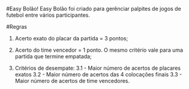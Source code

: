 #Easy Bolão!
Easy Bolão foi criado para gerênciar palpites de jogos de futebol entre vários participantes.

#Regras
1) Acerto exato do placar da partida = 3 pontos;

2) Acerto do time vencedor = 1 ponto. O mesmo critério vale para uma partida que termine empatada;

3) Critérios de desempate:
		  3.1 - Maior número de acertos de placares exatos
		  3.2 - Maior número de acertos das 4 colocações finais
		  3.3 - Maior número de acertos de time vencedores.
